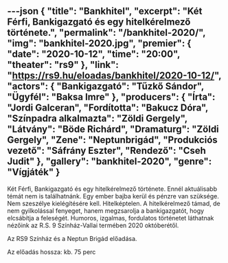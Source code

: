 ---json
{
    "title": "Bankhitel",
    "excerpt": "Két Férfi, Bankigazgató és egy hitelkérelmező története.",
    "permalink": "/bankhitel-2020/",
    "img": "bankhitel-2020.jpg",
    "premier": {
        "date": "2020-10-12",
        "time": "20:00",
        "theater": "rs9"
    },
    "link": "https://rs9.hu/eloadas/bankhitel/2020-10-12/",
	"actors": {
		"Bankigazgató": "Tűzkő Sándor",
		"Ügyfél": "Baksa Imre"
	},
    "producers": {
        "Írta": "Jordi Galceran",
        "Fordította": "Bakucz Dóra",
        "Színpadra alkalmazta": "Zöldi Gergely",
        "Látvány": "Böde Richárd",
        "Dramaturg": "Zöldi Gergely",
        "Zene": "Neptunbrigád",
        "Produkciós vezető": "Sáfrány Eszter",
        "Rendező": "Cseh Judit"
    },
    "gallery": "bankhitel-2020",
    "genre": "Vígjáték"
}
---

Két Férfi, Bankigazgató és egy hitelkérelmező története. Ennél aktuálisabb témát nem is találhatnánk. Egy ember bajba kerül és pénzre van szüksége. Nem szeszélye kielégítésére kell. Hitelképtelen. A hitelkérelmező támad, de nem gyilkolással fenyeget, hanem  megzsarolja a bankigazgatót, hogy elcsábítja a feleségét. Humoros, izgalmas, fordulatos történetet láthatnak nézőink az R.S. 9 Színház-Vallai termében 2020 októberétől.

Az RS9 Színház és a Neptun Brigád előadása.

Az előadás hossza: kb. 75 perc
